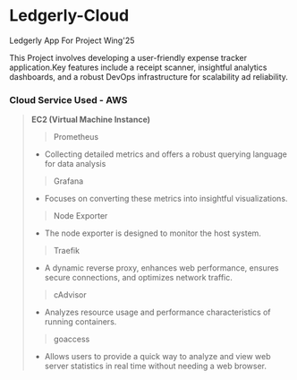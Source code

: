 # Ledgerly-Cloud
Ledgerly App For Project Wing'25

This Project involves developing a user-friendly expense tracker application.Key features include a receipt scanner, insightful analytics dashboards, and a robust DevOps infrastructure for scalability ad reliability.

### Cloud Service Used - AWS
> **EC2 (Virtual Machine Instance)**
>> Prometheus
> - Collecting detailed metrics and offers a robust querying language for data analysis
>> Grafana
> - Focuses on converting these metrics into insightful visualizations.
>> Node Exporter
> - The node exporter is designed to monitor the host system.
>>Traefik
> - A dynamic reverse proxy, enhances web performance, ensures secure connections, and optimizes network traffic.
>> cAdvisor
> - Analyzes resource usage and performance characteristics of running containers.
>> goaccess
> - Allows users to provide a quick way to analyze and view web server statistics in real time without needing a web browser.



